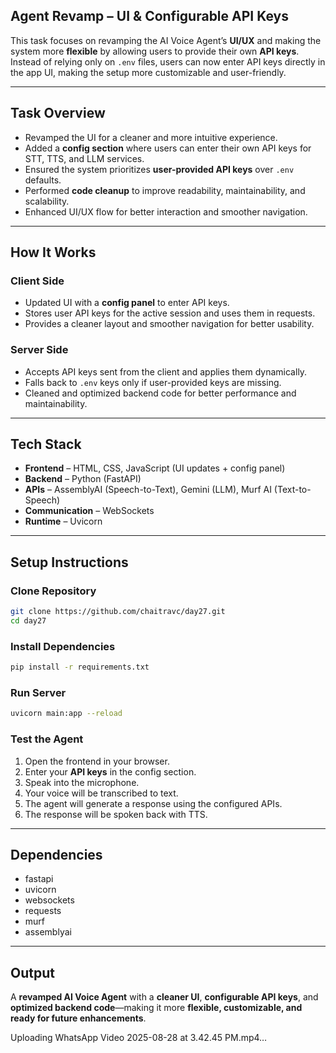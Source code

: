

## Agent Revamp – UI & Configurable API Keys

This task focuses on revamping the AI Voice Agent’s **UI/UX** and making the system more **flexible** by allowing users to provide their own **API keys**. Instead of relying only on `.env` files, users can now enter API keys directly in the app UI, making the setup more customizable and user-friendly.

---

## Task Overview

* Revamped the UI for a cleaner and more intuitive experience.
* Added a **config section** where users can enter their own API keys for STT, TTS, and LLM services.
* Ensured the system prioritizes **user-provided API keys** over `.env` defaults.
* Performed **code cleanup** to improve readability, maintainability, and scalability.
* Enhanced UI/UX flow for better interaction and smoother navigation.

---

## How It Works

### Client Side

* Updated UI with a **config panel** to enter API keys.
* Stores user API keys for the active session and uses them in requests.
* Provides a cleaner layout and smoother navigation for better usability.

### Server Side

* Accepts API keys sent from the client and applies them dynamically.
* Falls back to `.env` keys only if user-provided keys are missing.
* Cleaned and optimized backend code for better performance and maintainability.

---

## Tech Stack

* **Frontend** – HTML, CSS, JavaScript (UI updates + config panel)
* **Backend** – Python (FastAPI)
* **APIs** – AssemblyAI (Speech-to-Text), Gemini (LLM), Murf AI (Text-to-Speech)
* **Communication** – WebSockets
* **Runtime** – Uvicorn

---

## Setup Instructions

### Clone Repository

```bash
git clone https://github.com/chaitravc/day27.git  
cd day27  
```

### Install Dependencies

```bash
pip install -r requirements.txt  
```

### Run Server

```bash
uvicorn main:app --reload  
```

### Test the Agent

1. Open the frontend in your browser.
2. Enter your **API keys** in the config section.
3. Speak into the microphone.
4. Your voice will be transcribed to text.
5. The agent will generate a response using the configured APIs.
6. The response will be spoken back with TTS.

---

## Dependencies

* fastapi
* uvicorn
* websockets
* requests
* murf
* assemblyai

---

## Output

A **revamped AI Voice Agent** with a **cleaner UI**, **configurable API keys**, and **optimized backend code**—making it more **flexible, customizable, and ready for future enhancements**.








Uploading WhatsApp Video 2025-08-28 at 3.42.45 PM.mp4…

